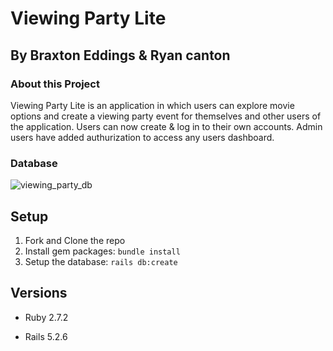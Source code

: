 # Viewing Party Lite
## By Braxton Eddings & Ryan canton


### About this Project

Viewing Party Lite is an application in which users can explore movie options and create a viewing party event for themselves and other users of the application. Users can now create & log in to their own accounts. Admin users have added authurization to access any users dashboard.


### Database
![viewing_party_db](https://user-images.githubusercontent.com/111210465/220207713-4eeebf75-ee52-4196-ac18-bf5445c5f2a9.png)


## Setup

1. Fork and Clone the repo
2. Install gem packages: `bundle install`
3. Setup the database: `rails db:create`


## Versions

- Ruby 2.7.2

- Rails 5.2.6
